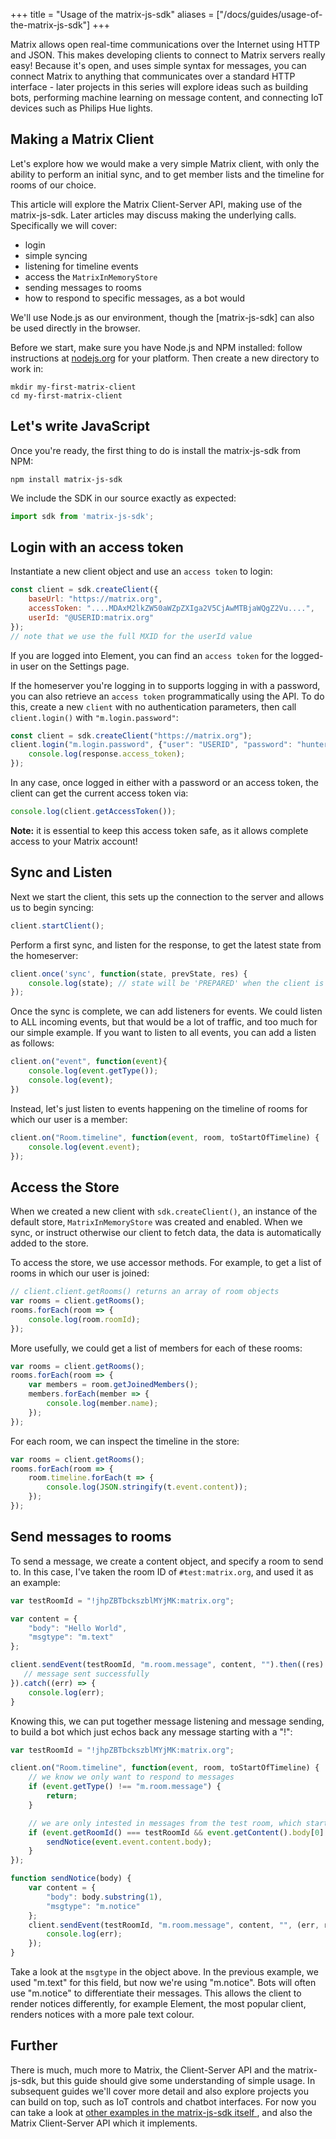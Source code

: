 +++
title = "Usage of the matrix-js-sdk"
aliases = ["/docs/guides/usage-of-the-matrix-js-sdk"]
+++

Matrix allows open real-time communications over the Internet using HTTP and
JSON. This makes developing clients to connect to Matrix servers really easy!
Because it's open, and uses simple syntax for messages, you can connect Matrix
to anything that communicates over a standard HTTP interface - later projects
in this series will explore ideas such as building bots, performing machine
learning on message content, and connecting IoT devices such as Philips Hue
lights.

## Making a Matrix Client

Let's explore how we would make a very simple Matrix client, with only the
ability to perform an initial sync, and to get member lists and the timeline
for rooms of our choice.

This article will explore the Matrix Client-Server API, making use of the
matrix-js-sdk. Later articles may discuss making the underlying calls.
Specifically we will cover:

* login
* simple syncing
* listening for timeline events
* access the `MatrixInMemoryStore`
* sending messages to rooms
* how to respond to specific messages, as a bot would

We'll use Node.js as our environment, though the [matrix-js-sdk] can also be
used directly in the browser.

Before we start, make sure you have Node.js and NPM installed: follow
instructions at [nodejs.org](https://nodejs.org/) for your platform. Then
create a new directory to work in:

```shell
mkdir my-first-matrix-client
cd my-first-matrix-client
```

## Let's write JavaScript

Once you're ready, the first thing to do is install the matrix-js-sdk from
NPM:

```shell
npm install matrix-js-sdk
```

We include the SDK in our source exactly as expected:

```javascript
import sdk from 'matrix-js-sdk';
```

## Login with an access token

Instantiate a new client object and use an `access token` to login:

```javascript
const client = sdk.createClient({
    baseUrl: "https://matrix.org",
    accessToken: "....MDAxM2lkZW50aWZpZXIga2V5CjAwMTBjaWQgZ2Vu....",
    userId: "@USERID:matrix.org"
});
// note that we use the full MXID for the userId value
```

If you are logged into Element, you can find an `access token` for the logged-in
user on the Settings page.

If the homeserver you're logging in to supports logging in with a password, you
can also retrieve an `access token` programmatically using the API. To do this,
create a new `client` with no authentication parameters, then call
`client.login()` with `"m.login.password"`:

```javascript
const client = sdk.createClient("https://matrix.org");
client.login("m.login.password", {"user": "USERID", "password": "hunter2"}).then((response) => {
    console.log(response.access_token);
});
```

In any case, once logged in either with a password or an access token, the
client can get the current access token via:

```javascript
console.log(client.getAccessToken());
```

**Note:** it is essential to keep this access token safe, as it allows complete
  access to your Matrix account!

## Sync and Listen

Next we start the client, this sets up the connection to the server and allows
us to begin syncing:

```javascript
client.startClient();
```

Perform a first sync, and listen for the response, to get the latest state from
the homeserver:

```javascript
client.once('sync', function(state, prevState, res) {
    console.log(state); // state will be 'PREPARED' when the client is ready to use
});
```

Once the sync is complete, we can add listeners for events. We could listen to
ALL incoming events, but that would be a lot of traffic, and too much for our
simple example. If you want to listen to all events, you can add a listen as
follows:

```javascript
client.on("event", function(event){
    console.log(event.getType());
    console.log(event);
})
```

Instead, let's just listen to events happening on the timeline of rooms for
which our user is a member:

```javascript
client.on("Room.timeline", function(event, room, toStartOfTimeline) {
    console.log(event.event);
});
```

## Access the Store

When we created a new client with `sdk.createClient()`, an instance of the
default store, `MatrixInMemoryStore` was created and enabled. When we sync, or
instruct otherwise our client to fetch data, the data is automatically added to
the store.

To access the store, we use accessor methods. For example, to get a list of
rooms in which our user is joined:

```javascript
// client.client.getRooms() returns an array of room objects
var rooms = client.getRooms();
rooms.forEach(room => {
    console.log(room.roomId);
});
```

More usefully, we could get a list of members for each of these rooms:

```javascript
var rooms = client.getRooms();
rooms.forEach(room => {
    var members = room.getJoinedMembers();
    members.forEach(member => {
        console.log(member.name);
    });
});
```

For each room, we can inspect the timeline in the store:

```javascript
var rooms = client.getRooms();
rooms.forEach(room => {
    room.timeline.forEach(t => {
        console.log(JSON.stringify(t.event.content));
    });
});
```

## Send messages to rooms

To send a message, we create a content object, and specify a room to send to. In
this case, I've taken the room ID of `#test:matrix.org`, and used it as an
example:

```javascript
var testRoomId = "!jhpZBTbckszblMYjMK:matrix.org";

var content = {
    "body": "Hello World",
    "msgtype": "m.text"
};

client.sendEvent(testRoomId, "m.room.message", content, "").then((res) => {
   // message sent successfully
}).catch((err) => {
    console.log(err);
}
```

Knowing this, we can put together message listening and message sending, to
build a bot which just echos back any message starting with a "!":

```javascript
var testRoomId = "!jhpZBTbckszblMYjMK:matrix.org";

client.on("Room.timeline", function(event, room, toStartOfTimeline) {
    // we know we only want to respond to messages
    if (event.getType() !== "m.room.message") {
        return;
    }

    // we are only intested in messages from the test room, which start with "!"
    if (event.getRoomId() === testRoomId && event.getContent().body[0] === '!') {
        sendNotice(event.event.content.body);
    }
});

function sendNotice(body) {
    var content = {
        "body": body.substring(1),
        "msgtype": "m.notice"
    };
    client.sendEvent(testRoomId, "m.room.message", content, "", (err, res) => {
        console.log(err);
    });
}
```

Take a look at the `msgtype` in the object above. In the previous example, we
used "m.text" for this field, but now we're using "m.notice". Bots will often
use "m.notice" to differentiate their messages. This allows the client to
render notices differently, for example Element, the most popular client,
renders notices with a more pale text colour.

## Further

There is much, much more to Matrix, the Client-Server API and the matrix-js-sdk,
but this guide should give some understanding of simple usage. In subsequent
guides we'll cover more detail and also explore projects you can build on top,
such as IoT controls and chatbot interfaces. For now you can take a look at
[other examples in the matrix-js-sdk itself
](https://github.com/matrix-org/matrix-js-sdk/tree/master/examples), and also
the Matrix Client-Server API which it implements.
